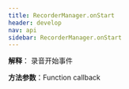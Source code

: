 ```yaml
---
title: RecorderManager.onStart
header: develop
nav: api
sidebar: RecorderManager.onStart
---
```






**解释**： 录音开始事件

**方法参数**：Function callback

